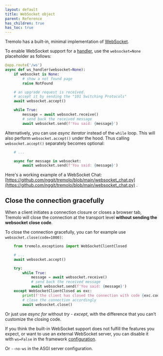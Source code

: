 ```yaml
---
layout: default
title: WebSocket object
parent: Reference
has_children: true
has_toc: true
---
```


Tremolo has a built-in, minimal implementation of [WebSocket](https://en.wikipedia.org/wiki/WebSocket).

To enable WebSocket support for a [handler](/handlers.html), use the `websocket=None` placeholder as follows:

```python
@app.route('/ws')
async def ws_handler(websocket=None):
    if websocket is None:
        # show a not found page
        raise NotFound

    # an upgrade request is received.
    # accept it by sending the "101 Switching Protocols"
    await websocket.accept()

    while True:
        message = await websocket.receive()
        # send back the received message
        await websocket.send(f'You said: {message}')
```

Alternatively, you can use *async iterator* instead of the `while` loop. This will also perform `websocket.accept()` under the hood. Thus calling `websocket.accept()` separately becomes optional:
```python
    # ...

    async for message in websocket:
        await websocket.send(f'You said: {message}')
```

Here's a working example of a WebSocket Chat: [https://github.com/nggit/tremolo/blob/main/websocket_chat.py](https://github.com/nggit/tremolo/blob/main/websocket_chat.py) .

## Close the connection gracefully
When a client initiates a connection closure or closes a browser tab, Tremolo will close the connection at the transport level **without sending the websocket close code**.

To close the connection gracefully, you can for example use `websocket.close(code=1000)`:

```python
    from tremolo.exceptions import WebSocketClientClosed

    # ...
    await websocket.accept()

    try:
        while True:
            message = await websocket.receive()
            # send back the received message
            await websocket.send(f'You said: {message}')
    except WebSocketClientClosed as exc:
        print(f'the client has closed the connection with code {exc.code}')
        # close the connection accordingly
        await websocket.close()
```

Or just use *async for* without *try - except*, with the difference that you can't customize the closing code.

If you think the built-in WebSocket support does not fulfill the features you expect, or want to use an external WebSocket server, you can disable it with `ws=False` in the framework [configuration](/configuration.html#ws).

Or `--no-ws` in the ASGI server configuration.

